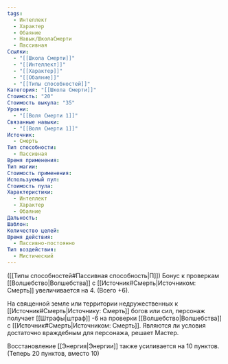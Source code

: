 ```yaml
---
tags:
  - Интеллект
  - Характер
  - Обаяние
  - Навык/ШколаСмерти
  - Пассивная
Ссылки:
  - "[[Школа Смерти]]"
  - "[[Интеллект]]"
  - "[[Характер]]"
  - "[[Обаяние]]"
  - "[[Типы способностей]]"
Категория: "[[Школа Смерти]]"
Стоимость: "20"
Стоимость выкупа: "35"
Уровни:
  - "[[Воля Смерти 1]]"
Связанные навыки:
  - "[[Воля Смерти 1]]"
Источник:
  - Смерть
Тип способности:
  - Пассивная
Время применения: 
Тип магии: 
Стоимость применения: 
Используемый пул: 
Стоимость пула: 
Характеристики:
  - Интеллект
  - Характер
  - Обаяние
Дальность: 
Шаблон: 
Количество целей: 
Время действия:
  - Пассивно-постоянно
Тип воздействия:
  - Мистический
---
```

([[Типы способностей#Пассивная способность|П]]) Бонус к проверкам [[Волшебство|Волшебства]] с [[Источник#Смерть|Источником: Смерть]] увеличивается на 4. (Всего +6).

На священной земле или территории недружественных к [[Источник#Смерть|Источнику: Смерть]] богов или сил, персонаж получает [[Штрафы|штраф]] -6 на проверки [[Волшебство|Волшебства]] с [[Источник#Смерть|Источником: Смерть]]. Являются ли условия достаточно враждебным для персонажа, решает Мастер.

Восстановление [[Энергия|Энергии]] также усиливается на 10 пунктов. (Теперь 20 пунктов, вместо 10)